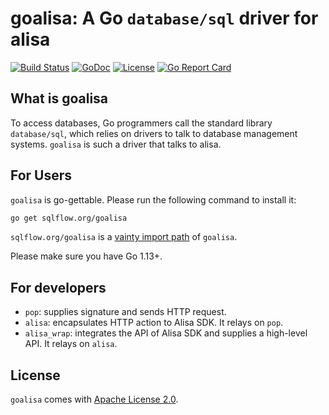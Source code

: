 # goalisa: A Go `database/sql` driver for alisa

[![Build Status](https://travis-ci.org/sql-machine-learning/goalisa.svg?branch=develop)](https://travis-ci.org/sql-machine-learning/goalisa)
[![GoDoc](https://godoc.org/github.com/sql-machine-learning/goalisa?status.svg)](https://godoc.org/github.com/sql-machine-learning/goalisa)
[![License](https://img.shields.io/badge/license-Apache%202-blue.svg)](LICENSE)
[![Go Report Card](https://goreportcard.com/badge/github.com/sql-machine-learning/goalisa)](https://goreportcard.com/report/github.com/sql-machine-learning/goalisa)

## What is goalisa
To access databases, Go programmers call the standard library `database/sql`, which relies on drivers to talk to database management systems. `goalisa` is such a driver that talks to alisa.

## For Users
`goalisa` is go-gettable. Please run the following command to install it:

```bash
go get sqlflow.org/goalisa
```
`sqlflow.org/goalisa` is a [vainty import path](https://blog.bramp.net/post/2017/10/02/vanity-go-import-paths/) of `goalisa`.

Please make sure you have Go 1.13+.

## For developers
- `pop`: supplies signature and sends HTTP request.
- `alisa`: encapsulates HTTP action to Alisa SDK. It relays on `pop`.
- `alisa_wrap`: integrates the API of Alisa SDK and supplies a high-level API. It relays on `alisa`.

## License
`goalisa` comes with [Apache License 2.0](https://www.apache.org/licenses/LICENSE-2.0).
